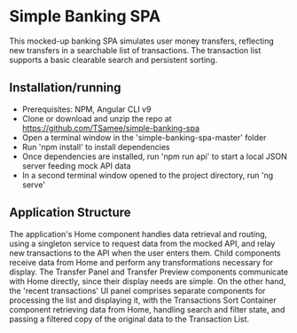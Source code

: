 # Simple Banking SPA

This mocked-up banking SPA simulates user money transfers, reflecting new transfers in a searchable list of transactions. The transaction list supports a basic clearable search and persistent sorting.

## Installation/running

- Prerequisites: NPM, Angular CLI v9
- Clone or download and unzip the repo at https://github.com/TSamee/simple-banking-spa
- Open a terminal window in the 'simple-banking-spa-master' folder
- Run 'npm install' to install dependencies
- Once dependencies are installed, run 'npm run api' to start a local JSON server feeding mock API data
- In a second terminal window opened to the project directory, run 'ng serve'

## Application Structure

The application's Home component handles data retrieval and routing, using a singleton service to request data from the mocked API, and relay new transactions to the API when the user enters them. Child components receive data from Home and perform any transformations necessary for display. The Transfer Panel and Transfer Preview components communicate with Home directly, since their display needs are simple. On the other hand, the 'recent transactions' UI panel comprises separate components for processing the list and displaying it, with the Transactions Sort Container component retrieving data from Home, handling search and filter state, and passing a filtered copy of the original data to the Transaction List.
